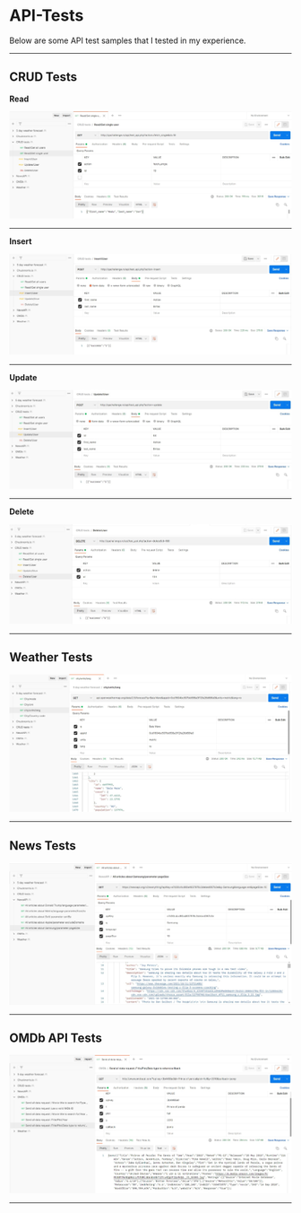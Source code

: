 # API-Tests

Below are some API test samples that I tested in my experience.

-----------------
## CRUD Tests
**Read**

<img src="API-Test Images/CRUD tests 1.jpg">  

-----------------

**Insert**

<img src="API-Test Images/CRUD tests 2.jpg">  

-----------------

**Update**

<img src="API-Test Images/CRUD tests 3.jpg" >  

-----------------

**Delete**

<img src="API-Test Images/CRUD tests 4.jpg" >  

-----------------

## Weather Tests

<img src="API-Test Images/Weather tests.jpg" >  

-----------------


## News Tests

<img src="API-Test Images/News tests.jpg" >

-----------------

## OMDb API Tests

<img src="API-Test Images/OMDb API tests.jpg" >

-----------------

